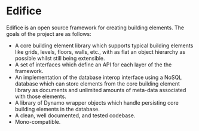 # Edifice
Edifice is an open source framework for creating building elements. The goals of the project are as follows:

- A core building element library which supports typical building elements like grids, levels, floors, walls, etc., with as flat an object hierarchy as possible whilst still being extensible.
- A set of interfaces which define an API for each layer of the the framework.
- An implementation of the database interop interface using a NoSQL database which can store elements from the core building element library as documents and unlimited amounts of meta-data associated with those elements.
- A library of Dynamo wrapper objects which handle persisting core building elements in the database.
- A clean, well documented, and tested codebase.
- Mono-compatible.

